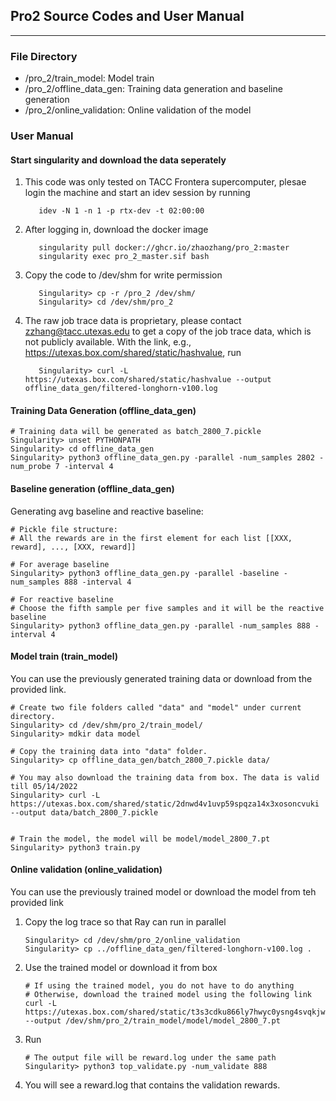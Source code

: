 ## Pro2 Source Codes and User Manual

***

### File Directory

* /pro_2/train_model: Model train
* /pro_2/offline_data_gen: Training data generation and baseline generation
* /pro_2/online_validation: Online validation of the model

### User Manual

#### Start singularity and download the data seperately

1. This code was only tested on TACC Frontera supercomputer, plesae login the machine and start an idev session by running
   ```shell
      idev -N 1 -n 1 -p rtx-dev -t 02:00:00
   ```

2. After logging in, download the docker image
   ```shell
      singularity pull docker://ghcr.io/zhaozhang/pro_2:master
      singularity exec pro_2_master.sif bash
   ```

3. Copy the code to /dev/shm for write permission
   ```shell
      Singularity> cp -r /pro_2 /dev/shm/
      Singularity> cd /dev/shm/pro_2
   ```

4. The raw job trace data is proprietary, please contact zzhang@tacc.utexas.edu to get a copy of the job trace data, which is not publicly available. With the link, e.g., https://utexas.box.com/shared/static/hashvalue, run
   ```shell
      Singularity> curl -L https://utexas.box.com/shared/static/hashvalue --output offline_data_gen/filtered-longhorn-v100.log
   ```


#### Training Data Generation (offline_data_gen)

   ```shell
   # Training data will be generated as batch_2800_7.pickle
   Singularity> unset PYTHONPATH
   Singularity> cd offline_data_gen
   Singularity> python3 offline_data_gen.py -parallel -num_samples 2802 -num_probe 7 -interval 4
   ```

#### Baseline generation (offline_data_gen)

   Generating avg baseline and reactive baseline:
   ```shell
   # Pickle file structure:
   # All the rewards are in the first element for each list [[XXX, reward], ..., [XXX, reward]]
   
   # For average baseline
   Singularity> python3 offline_data_gen.py -parallel -baseline -num_samples 888 -interval 4
   
   # For reactive baseline
   # Choose the fifth sample per five samples and it will be the reactive baseline
   Singularity> python3 offline_data_gen.py -parallel -num_samples 888 -interval 4
   ```

#### Model train (train_model)
   You can use the previously generated training data or download from the provided link.
   ```shell
   # Create two file folders called "data" and "model" under current directory.
   Singularity> cd /dev/shm/pro_2/train_model/
   Singularity> mdkir data model

   # Copy the training data into "data" folder.
   Singularity> cp offline_data_gen/batch_2800_7.pickle data/

   # You may also download the training data from box. The data is valid till 05/14/2022
   Singularity> curl -L https://utexas.box.com/shared/static/2dnwd4v1uvp59spqza14x3xosoncvuki --output data/batch_2800_7.pickle


   # Train the model, the model will be model/model_2800_7.pt
   Singularity> python3 train.py
   ````

#### Online validation (online_validation)

   You can use the previously trained model or download the model from teh provided link

1. Copy the log trace so that Ray can run in parallel
   ```shell
   Singularity> cd /dev/shm/pro_2/online_validation
   Singularity> cp ../offline_data_gen/filtered-longhorn-v100.log .
   ```

2. Use the trained model or download it from box
   ```shell
   # If using the trained model, you do not have to do anything
   # Otherwise, download the trained model using the following link
   curl -L https://utexas.box.com/shared/static/t3s3cdku866ly7hwyc0ysng4svqkjwpe --output /dev/shm/pro_2/train_model/model/model_2800_7.pt
   ```

3. Run
   ```shell
   # The output file will be reward.log under the same path
   Singularity> python3 top_validate.py -num_validate 888
   ```

4. You will see a reward.log that contains the validation rewards.
   

